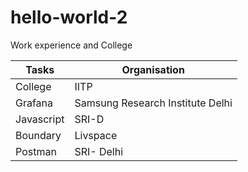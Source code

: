 # hello-world-2
Work experience and College

| Tasks | Organisation |
| ------ | ------|
| College | IITP |
| Grafana | Samsung Research Institute Delhi |
| Javascript | SRI-D |
| Boundary | Livspace |
| Postman | SRI- Delhi | 
